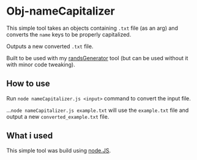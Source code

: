 # Obj-nameCapitalizer

This simple tool takes an objects containing `.txt` file (as an arg) and converts the `name` keys to be properly capitalized.

Outputs a new converted `.txt` file.

Built to be used with my [randsGenerator](https://github.com/sam-pop/randsGenerator) tool (but can be used without it with minor code tweaking).

## How to use

Run `node nameCapitalizer.js <input>` command to convert the input file.

...`node nameCapitalizer.js example.txt` will use the `example.txt` file and output a new `converted_example.txt` file.

## What i used

This simple tool was build using [node.JS](https://nodejs.org/).
